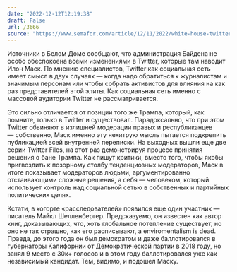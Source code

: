 ```yaml
---
date: "2022-12-12T12:19:38"
draft: False
url: /3666
source: "https://www.semafor.com/article/12/11/2022/white-house-twitter-musk-indifferent"
---
```


Источники в Белом Доме сообщают, что администрация Байдена не особо обеспокоена всеми изменениями в Twitter, которые там наводит Илон Маск. По мнению специалистов, Twitter как социальная сеть имеет смысл в двух случаях — когда надо обратиться к журналистам и значимым персонам или чтобы собрать активистов для влияния на как раз представителей этой элиты. Как социальная сеть именно с массовой аудитории Twitter не рассматривается. 

Это сильно отличается от позиции того же Трампа, который, как помните, только в Twitter и существовал. Парадоксально, что при этом Twitter обвиняют в излишней модерации правых и республиканцев — собственно, Маск именно эту нехитрую мысль пытается подкрепить публикацией всей внутренней переписки. На выходных вышли еще две серии Twitter Files, на этот раз демонстрируя процесс принятия решения о бане Трампа. Как пишут критики, вместо того, чтобы якобы пригвоздить к позорному столбу тенденциозных модераторов, Маск в итоге показывает модераторов людьми, аргументированно отстаивающими сложные решения, а себя — человеком, который использует контроль над социальной сетью в собственных и партийных политических целях.

Кстати, в когорте «расследователей» появился еще один участник — писатель Майкл Шелленбергер. Предсказуемо, он известен как автор книг, доказывающих, что, хоть глобальное потепление существует, но оно не так страшно, как его расписывают, а enviromentalism is dead. Правда, до этого года он был демократом и даже баллотировался в губернаторы Калифорнии от Демократической партии в 2018 году, но занял 9 место с 30к+ голосов и в этом году баллотировался уже как независимый кандидат. Тем, видимо, и подошел Маску.
